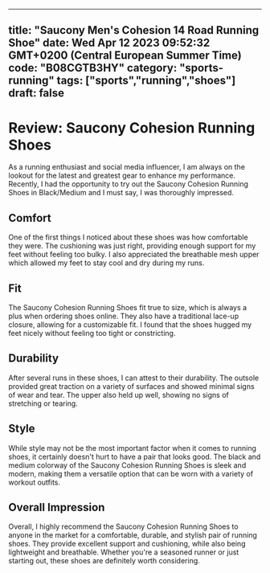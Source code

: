 
---
title: "Saucony Men's Cohesion 14 Road Running Shoe" 
date: Wed Apr 12 2023 09:52:32 GMT+0200 (Central European Summer Time)
code: "B08CGTB3HY"
category: "sports-running"
tags: ["sports","running","shoes"] 
draft: false
---
    
# Review: Saucony Cohesion Running Shoes

As a running enthusiast and social media influencer, I am always on the lookout for the latest and greatest gear to enhance my performance. Recently, I had the opportunity to try out the Saucony Cohesion Running Shoes in Black/Medium and I must say, I was thoroughly impressed.

## Comfort

One of the first things I noticed about these shoes was how comfortable they were. The cushioning was just right, providing enough support for my feet without feeling too bulky. I also appreciated the breathable mesh upper which allowed my feet to stay cool and dry during my runs.

## Fit

The Saucony Cohesion Running Shoes fit true to size, which is always a plus when ordering shoes online. They also have a traditional lace-up closure, allowing for a customizable fit. I found that the shoes hugged my feet nicely without feeling too tight or constricting.

## Durability

After several runs in these shoes, I can attest to their durability. The outsole provided great traction on a variety of surfaces and showed minimal signs of wear and tear. The upper also held up well, showing no signs of stretching or tearing.

## Style

While style may not be the most important factor when it comes to running shoes, it certainly doesn't hurt to have a pair that looks good. The black and medium colorway of the Saucony Cohesion Running Shoes is sleek and modern, making them a versatile option that can be worn with a variety of workout outfits.

## Overall Impression

Overall, I highly recommend the Saucony Cohesion Running Shoes to anyone in the market for a comfortable, durable, and stylish pair of running shoes. They provide excellent support and cushioning, while also being lightweight and breathable. Whether you're a seasoned runner or just starting out, these shoes are definitely worth considering.
